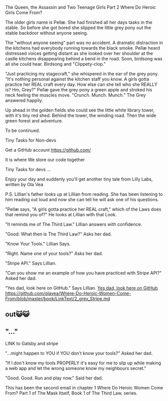 The Queen, the Assassin and Two Teenage Girls
Part 2
Where Do Heroic Girls Come From?

The older girls name is Pellæ. She had finished all her days tasks in the stable. So before she got bored she slipped the little grey pony out the stable backdoor without anyone seeing.

The "without anyone seeing" part was no accident. A dramatic distraction in the kitchens had everybody running towards the black smoke. Pellæ heard distressed voices getting distant as she looked over her shoulder at the castle kitchens disappearing behind a bend in the road. Soon, birdsong was all she could hear. Birdsong and "Clippety-clop."

"Just practicing my stagecraft," she whispered in the ear of the grey pony. "It's nothing personal against the kitchen staff you know. A girls gotta practice her REAL craft every day. How else can she tell who she REALLY is? Hm, Grey?" Pellæ gave the grey pony a green apple and stroked his neck feeling the muscles move. "Crunch. Munch. Munch." The Grey answered happily.

Up ahead in the golden fields she could see the little white library tower, with it's tiny red shed. Behind the tower, the winding road. Then the wide green forest and adventure.

To be continued.


Tiny Tasks for Non-devs

Get a GitHub account
https://github.com/

It is where We store our code together

Tiny Tasks for devs
...

Enjoy your day and suddenly you'll get another tiny tale from Lilly Labs, written by Ola Vea


P.S.
Lillian's father looks up at Lillian from reading. She has been listening to him reading out loud and now she can tell he will ask one of his questions.

"Pellæ says, "A girls gotta practice her REAL craft," which of the Laws does that remind you of?" He looks at Lillian with that Look.

"It reminds me of The Third Law." Lillian answers with confidence.

"Good. What then is The Third Law?" Asks her dad.

"Know Your Tools." Lillian Says.

"Right. Name one of your tools?" Asks her dad.

"Stripe API." Says Lillian.

"Can you show me an example of how you have practiced with Stripe API?" Asked her dad.

"Yes dad, look here on GitHub." Says Lillian.
[Yes dad, look here on GitHub](https://github.com/olavea/Where-Do-Heroic-Women-Come-From/blob/master/book/LinkText/2_grey_Stripe.md)
https://github.com/olavea/Where-Do-Heroic-Women-Come-From/blob/master/book/LinkText/2_grey_Stripe.md


out😺😺
--
"..."
--
LINK to Gatsby and stripe





"...might happen to YOU if YOU don't know your tools?" Asked her dad.

"If I don't know my tools PROPERLY it's easy for me to slip up while making a web app and let the wrong someone know my neighbours secret."

"Good. Good. Run and play now." Said her dad.

This has been the second email in chapter 1
Where Do Heroic Women Come From? Part 1 of
The Mask Itself, Book 1 of
The Third Law, series.
